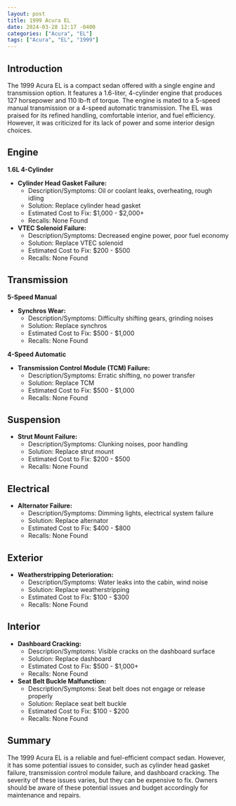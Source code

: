 ```yaml
---
layout: post
title: 1999 Acura EL
date: 2024-03-28 12:17 -0400
categories: ["Acura", "EL"]
tags: ["Acura", "EL", "1999"]
---
```

## Introduction

The 1999 Acura EL is a compact sedan offered with a single engine and transmission option. It features a 1.6-liter, 4-cylinder engine that produces 127 horsepower and 110 lb-ft of torque. The engine is mated to a 5-speed manual transmission or a 4-speed automatic transmission. The EL was praised for its refined handling, comfortable interior, and fuel efficiency. However, it was criticized for its lack of power and some interior design choices.

## Engine

**1.6L 4-Cylinder**

* **Cylinder Head Gasket Failure:**
    * Description/Symptoms: Oil or coolant leaks, overheating, rough idling
    * Solution: Replace cylinder head gasket
    * Estimated Cost to Fix: $1,000 - $2,000+
    * Recalls: None Found
* **VTEC Solenoid Failure:**
    * Description/Symptoms: Decreased engine power, poor fuel economy
    * Solution: Replace VTEC solenoid
    * Estimated Cost to Fix: $200 - $500
    * Recalls: None Found

## Transmission

**5-Speed Manual**

* **Synchros Wear:**
    * Description/Symptoms: Difficulty shifting gears, grinding noises
    * Solution: Replace synchros
    * Estimated Cost to Fix: $500 - $1,000
    * Recalls: None Found

**4-Speed Automatic**

* **Transmission Control Module (TCM) Failure:**
    * Description/Symptoms: Erratic shifting, no power transfer
    * Solution: Replace TCM
    * Estimated Cost to Fix: $500 - $1,000
    * Recalls: None Found

## Suspension

* **Strut Mount Failure:**
    * Description/Symptoms: Clunking noises, poor handling
    * Solution: Replace strut mount
    * Estimated Cost to Fix: $200 - $500
    * Recalls: None Found

## Electrical

* **Alternator Failure:**
    * Description/Symptoms: Dimming lights, electrical system failure
    * Solution: Replace alternator
    * Estimated Cost to Fix: $400 - $800
    * Recalls: None Found

## Exterior

* **Weatherstripping Deterioration:**
    * Description/Symptoms: Water leaks into the cabin, wind noise
    * Solution: Replace weatherstripping
    * Estimated Cost to Fix: $100 - $300
    * Recalls: None Found

## Interior

* **Dashboard Cracking:**
    * Description/Symptoms: Visible cracks on the dashboard surface
    * Solution: Replace dashboard
    * Estimated Cost to Fix: $500 - $1,000+
    * Recalls: None Found
* **Seat Belt Buckle Malfunction:**
    * Description/Symptoms: Seat belt does not engage or release properly
    * Solution: Replace seat belt buckle
    * Estimated Cost to Fix: $100 - $200
    * Recalls: None Found

## Summary

The 1999 Acura EL is a reliable and fuel-efficient compact sedan. However, it has some potential issues to consider, such as cylinder head gasket failure, transmission control module failure, and dashboard cracking. The severity of these issues varies, but they can be expensive to fix. Owners should be aware of these potential issues and budget accordingly for maintenance and repairs.
